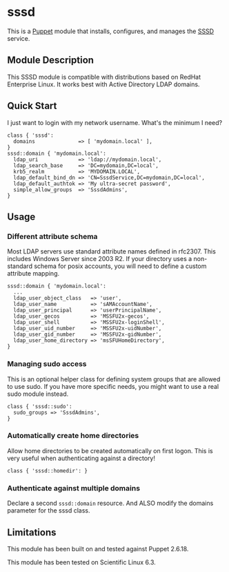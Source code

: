 # sssd
This is a [Puppet](https://puppetlabs.com/) module that installs, configures,
and manages the [SSSD](https://fedorahosted.org/sssd/) service.

## Module Description
This SSSD module is compatible with distributions based on RedHat Enterprise
Linux. It works best with Active Directory LDAP domains.

## Quick Start
I just want to login with my network username. What's the minimum I need?

```
class { 'sssd':
  domains              => [ 'mydomain.local' ],
}
sssd::domain { 'mydomain.local':
  ldap_uri             => 'ldap://mydomain.local',
  ldap_search_base     => 'DC=mydomain,DC=local',
  krb5_realm           => 'MYDOMAIN.LOCAL',
  ldap_default_bind_dn => 'CN=SssdService,DC=mydomain,DC=local',
  ldap_default_authtok => 'My ultra-secret password',
  simple_allow_groups  => 'SssdAdmins',
}
```

## Usage

### Different attribute schema
Most LDAP servers use standard attribute names defined in rfc2307. This
includes Windows Server since 2003 R2. If your directory uses a non-standard
schema for posix accounts, you will need to define a custom attribute mapping.

```
sssd::domain { 'mydomain.local':
  ...
  ldap_user_object_class   => 'user',
  ldap_user_name           => 'sAMAccountName',
  ldap_user_principal      => 'userPrincipalName',
  ldap_user_gecos          => 'MSSFU2x-gecos',
  ldap_user_shell          => 'MSSFU2x-loginShell',
  ldap_user_uid_number     => 'MSSFU2x-uidNumber',
  ldap_user_gid_number     => 'MSSFU2x-gidNumber',
  ldap_user_home_directory => 'msSFUHomeDirectory',
}
```

### Managing sudo access
This is an optional helper class for defining system groups that are
allowed to use sudo. If you have more specific needs, you might want
to use a real sudo module instead.

```
class { 'sssd::sudo':
  sudo_groups => 'SssdAdmins',
}
```

### Automatically create home directories
Allow home directories to be created automatically on first logon.
This is very useful when authenticating against a directory!

```
class { 'sssd::homedir': }
```

### Authenticate against multiple domains
Declare a second `sssd::domain` resource.
And ALSO modify the domains parameter for the sssd class.

## Limitations
This module has been built on and tested against Puppet 2.6.18.

This module has been tested on Scientific Linux 6.3.
